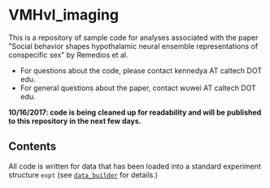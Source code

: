 # VMHvl_imaging
This is a repository of sample code for analyses associated with the paper "Social behavior shapes hypothalamic neural ensemble representations of conspecific sex" by Remedios et al.
* For questions about the code, please contact kennedya AT caltech DOT edu.
* For general questions about the paper, contact wuwei AT caltech DOT edu.

**10/16/2017: code is being cleaned up for readability and will be published to this repository in the next few days.**

## Contents
All code is written for data that has been loaded into a standard experiment structure `expt` (see [`data_builder`](https://github.com/DJALab/VMHvl_imaging/tree/master/data_builder) for details.)